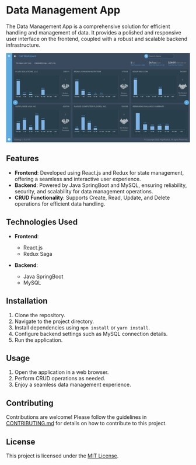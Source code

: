 # Data Management App

The Data Management App is a comprehensive solution for efficient handling and management of data. It provides a polished and responsive user interface on the frontend, coupled with a robust and scalable backend infrastructure.

![Data-visualizing-App](Project_Image.png)

## Features

- **Frontend**: Developed using React.js and Redux for state management, offering a seamless and interactive user experience.
- **Backend**: Powered by Java SpringBoot and MySQL, ensuring reliability, security, and scalability for data management operations.
- **CRUD Functionality**: Supports Create, Read, Update, and Delete operations for efficient data handling.
  
## Technologies Used

- **Frontend**:
  - React.js
  - Redux Saga
  
- **Backend**:
  - Java SpringBoot
  - MySQL

## Installation

1. Clone the repository.
2. Navigate to the project directory.
3. Install dependencies using `npm install` or `yarn install`.
4. Configure backend settings such as MySQL connection details.
5. Run the application.

## Usage

1. Open the application in a web browser.
2. Perform CRUD operations as needed.
3. Enjoy a seamless data management experience.

## Contributing

Contributions are welcome! Please follow the guidelines in [CONTRIBUTING.md](CONTRIBUTING.md) for details on how to contribute to this project.

## License

This project is licensed under the [MIT License](LICENSE).
